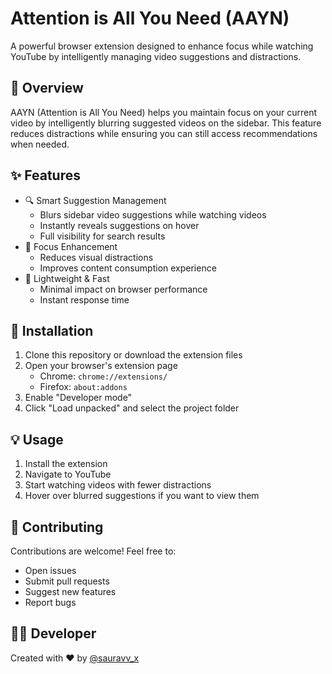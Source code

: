 # Attention is All You Need (AAYN)

A powerful browser extension designed to enhance focus while watching YouTube by intelligently managing video suggestions and distractions.

## 🎯 Overview

AAYN (Attention is  All You Need) helps you maintain focus on your current video by intelligently blurring suggested videos on the sidebar. This feature reduces distractions while ensuring you can still access recommendations when needed.

## ✨ Features

- 🔍 Smart Suggestion Management
  - Blurs sidebar video suggestions while watching videos
  - Instantly reveals suggestions on hover
  - Full visibility for search results
- 🎯 Focus Enhancement
  - Reduces visual distractions
  - Improves content consumption experience
- 🚀 Lightweight & Fast
  - Minimal impact on browser performance
  - Instant response time

## 🔧 Installation

1. Clone this repository or download the extension files
2. Open your browser's extension page
   - Chrome: `chrome://extensions/`
   - Firefox: `about:addons`
3. Enable "Developer mode"
4. Click "Load unpacked" and select the project folder

## 💡 Usage

1. Install the extension
2. Navigate to YouTube
3. Start watching videos with fewer distractions
4. Hover over blurred suggestions if you want to view them

## 🤝 Contributing

Contributions are welcome! Feel free to:
- Open issues
- Submit pull requests
- Suggest new features
- Report bugs

## 👨‍💻 Developer

Created with ❤️ by [@sauravv_x]([https://github.com/saurav-shakya)


